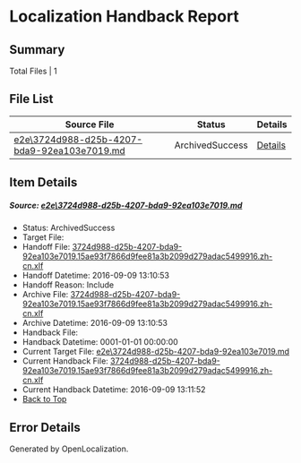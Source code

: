 # <a name='report-top'></a> Localization Handback Report

## Summary
 Total Files | 1

## File List
 Source File | Status | Details 
 ----------- | ------ | ------- 
 [e2e\3724d988-d25b-4207-bda9-92ea103e7019.md](https://github.com/OpenLocalizationTestOrg/ol-test0/blob/293157402b5922e87ff62584654fbc4c8b00c2fc/e2e/3724d988-d25b-4207-bda9-92ea103e7019.md) | ArchivedSuccess | [Details](#2c912581a8782035a99e7441adaf7e950a289dc11)

## Item Details
##### <a name='2c912581a8782035a99e7441adaf7e950a289dc11'></a> Source: [e2e\3724d988-d25b-4207-bda9-92ea103e7019.md](https://github.com/OpenLocalizationTestOrg/ol-test0/blob/293157402b5922e87ff62584654fbc4c8b00c2fc/e2e/3724d988-d25b-4207-bda9-92ea103e7019.md)
* Status: ArchivedSuccess
* Target File: 
* Handoff File: [3724d988-d25b-4207-bda9-92ea103e7019.15ae93f7866d9fee81a3b2099d279adac5499916.zh-cn.xlf](https://github.com/OpenLocalizationTestOrg/ol-test0-handoff/blob/3008d92d27a0d30ff33858c7f8c0a1da7d592530/ol-handoff/OpenLocalizationTestOrg/ol-test0-zhcn/yuwzho/ht/3724d988-d25b-4207-bda9-92ea103e7019.15ae93f7866d9fee81a3b2099d279adac5499916.zh-cn.xlf)
* Handoff Datetime: 2016-09-09 13:10:53
* Handoff Reason: Include
* Archive File: [3724d988-d25b-4207-bda9-92ea103e7019.15ae93f7866d9fee81a3b2099d279adac5499916.zh-cn.xlf](https://github.com/OpenLocalizationTestOrg/ol-test0-handoff/blob/d8dbde812dd4ba436fcc2bf811a85b5476d6b449/ol-archive/OpenLocalizationTestOrg/ol-test0-zhcn/yuwzho/ht/3724d988-d25b-4207-bda9-92ea103e7019.15ae93f7866d9fee81a3b2099d279adac5499916.zh-cn.xlf)
* Archive Datetime: 2016-09-09 13:10:53
* Handback File: 
* Handback Datetime: 0001-01-01 00:00:00
* Current Target File: [e2e\3724d988-d25b-4207-bda9-92ea103e7019.md](https://github.com/OpenLocalizationTestOrg/ol-test0-zhcn/blob/90e6f36818a9862cd47638c89ee86113251da5e2/e2e/3724d988-d25b-4207-bda9-92ea103e7019.md)
* Current Handback File: [3724d988-d25b-4207-bda9-92ea103e7019.15ae93f7866d9fee81a3b2099d279adac5499916.zh-cn.xlf](https://github.com/OpenLocalizationTestOrg/ol-test0-handback/blob/59202d43f9587eb77293304a3643519a22c0474d/ol-handback/OpenLocalizationTestOrg/ol-test0-zhcn/yuwzho/ht/3724d988-d25b-4207-bda9-92ea103e7019.15ae93f7866d9fee81a3b2099d279adac5499916.zh-cn.xlf)
* Current Handback Datetime: 2016-09-09 13:11:52
* [Back to Top](#report-top)


## Error Details

Generated by OpenLocalization.
